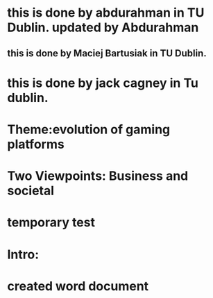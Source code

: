 # this is done by abdurahman in TU Dublin. updated by Abdurahman
## this is done by Maciej Bartusiak in TU Dublin.
# this is done by jack cagney in Tu dublin.

# Theme:evolution of gaming platforms
 # Two Viewpoints: Business and societal
 # temporary test
 # Intro:

# created word document